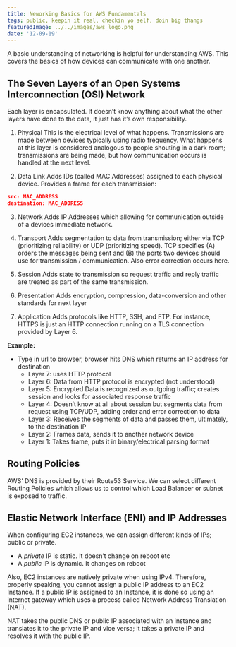 ```yaml
---
title: Neworking Basics for AWS Fundamentals
tags: public, keepin it real, checkin yo self, doin big thangs
featuredImage: ../../images/aws_logo.png
date: '12-09-19'
---
```


A basic understanding of networking is helpful for understanding AWS. This covers the basics of how devices can communicate with one another.

## The Seven Layers of an Open Systems Interconnection (OSI) Network
Each layer is encapsulated. It doesn’t know anything about what the other layers have done to the data, it just has it’s own responsibility.

1. Physical
This is the electrical level of what happens. Transmissions are made between devices typically using radio frequency. What happens at this layer is considered analogous to people shouting in a dark room; transmissions are being made, but how communication occurs is handled at the next level.

2. Data Link
Adds IDs (called MAC Addresses) assigned to each physical device. Provides a frame for each transmission:

```json
src: MAC_ADDRESS
destination: MAC_ADDRESS
```

3. Network
Adds IP Addresses which allowing for communication outside of a devices immediate network.

4. Transport
Adds segmentation to data from transmission; either via TCP (prioritizing reliability) or UDP (prioritizing speed). TCP specifies (A) orders the messages being sent and (B) the ports two devices should use for transmission / communication. Also error correction occurs here.

5. Session
Adds state to transmission so request traffic and reply traffic are treated as part of the same transmission.

6. Presentation
Adds encryption, compression, data-conversion and 	other standards for next layer

7. Application
Adds protocols like HTTP, SSH, and FTP. For instance, HTTPS is just an HTTP connection running on a TLS connection provided by Layer 6.


**Example:**
- Type in url to browser, browser hits DNS which returns an IP address for destination 
	- Layer 7: uses HTTP protocol
	- Layer 6: Data from HTTP protocol is encrypted (not understood)
	- Layer 5: Encrypted Data is recognized as outgoing traffic; creates session and looks for associated response traffic 
	- Layer 4: Doesn’t know at all about session but segments data from request using TCP/UDP, adding order and error correction to data
	- Layer 3: Receives the segments of data and passes them, ultimately, to the destination IP
	- Layer 2: Frames data, sends it to another network device
	- Layer 1: Takes frame, puts it in binary/electrical parsing format

## Routing Policies
AWS’ DNS is provided by their Route53 Service. We can select different Routing Policies which allows us to control which Load Balancer
or subnet is exposed to traffic.

## Elastic Network Interface (ENI) and IP Addresses 
When configuring EC2 instances, we can assign different kinds of IPs; public or private.

- A _private_ IP is static. It doesn’t change on reboot etc
- A _public_ IP is dynamic. It changes on reboot

Also, EC2 instances are natively private when using IPv4. Therefore, properly speaking, you cannot assign a public IP address to an EC2 Instance. If a public IP is assigned to an Instance, it is done so using an internet gateway which uses a process called Network Address Translation (NAT). 

NAT takes the public DNS or public IP associated with an instance and translates it to the private IP and vice versa; it takes a private IP and resolves it with the public IP.
